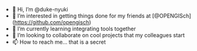 - 👋 Hi, I’m @duke-nyuki
- 👀 I’m interested in getting things done for my friends at [@OPENGISch] (https://github.com/opengisch)
- 🌱 I’m currently learning integrating tools together
- 💞️ I’m looking to collaborate on cool projects that my colleagues start
- 📫 How to reach me... that is a secret

<!---
duke-nyuki/duke-nyuki is a ✨ special ✨ repository because its `README.md` (this file) appears on your GitHub profile.
You can click the Preview link to take a look at your changes.
--->
